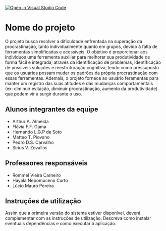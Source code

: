 [![Open in Visual Studio Code](https://classroom.github.com/assets/open-in-vscode-718a45dd9cf7e7f842a935f5ebbe5719a5e09af4491e668f4dbf3b35d5cca122.svg)](https://classroom.github.com/online_ide?assignment_repo_id=11880563&assignment_repo_type=AssignmentRepo)
# Nome do projeto

O projeto busca resolver a dificuldade enfrentada na superação da procrastinação, tanto individualmente quanto em grupos, devido à falta de ferramentas simplificadas e acessíveis. O objetivo é proporcionar aos indivíduos uma ferramenta auxiliar para melhorar sua produtividade de forma fácil e integrada, através da identificação de problemas, identificação de possíveis soluções e reestruturação cognitiva, tendo como pressuposto que os usuários possam mudar os padrões da própria procrastinação com essas ferramentas. Ademais, o projeto fornece ao usuário feramentas para manter um registro das suas atitudes e das mudanças comportamentais (ex: diminuir evitação, diminuir procrastinação, aumento da produtividade) que podem vir a surgir durante o uso. 



## Alunos integrantes da equipe

* Arthur A. Almeida
* Flávia F.F. Gama
* Hernando L.G.P de Soto
* Matteo T. Piovano
* Pedro D.S. Carvalho
* Sirius V. Zevallos


## Professores responsáveis

* Rommel Vieira Carneiro
* Hayala Nepomuceno Curto
* Lúcio Mauro Pereira

## Instruções de utilização

Assim que a primeira versão do sistema estiver disponível, deverá complementar com as instruções de utilização. Descreva como instalar eventuais dependências e como executar a aplicação.
